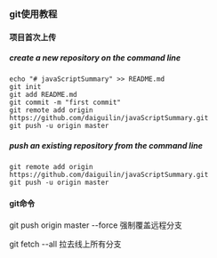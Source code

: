 ### git使用教程

#### 项目首次上传

##### create a new repository on the command line

```
echo "# javaScriptSummary" >> README.md
git init
git add README.md
git commit -m "first commit"
git remote add origin https://github.com/daiguilin/javaScriptSummary.git
git push -u origin master
```

##### push an existing repository from the command line

```
git remote add origin https://github.com/daiguilin/javaScriptSummary.git
git push -u origin master
```

#### git命令

git push origin master --force      强制覆盖远程分支

git fetch --all    拉去线上所有分支